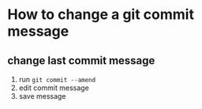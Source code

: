 # How to change a git commit message

## change last commit message
1. run ```git commit --amend```
2. edit commit message
3. save message
